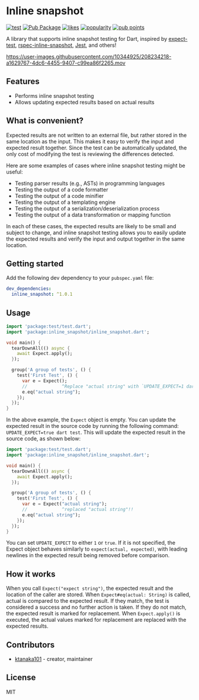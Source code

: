 # Inline snapshot

[![test](https://github.com/ktanaka101/dart-inline-snapshot/actions/workflows/test.yaml/badge.svg)](https://github.com/ktanaka101/dart-inline-snapshot/actions/workflows/test.yaml) [![Pub Package](https://img.shields.io/pub/v/inline_snapshot.svg)](https://pub.dev/packages/inline_snapshot) [![likes](https://img.shields.io/pub/likes/inline_snapshot?logo=dart)](https://pub.dev/packages/inline_snapshot/score) [![popularity](https://img.shields.io/pub/popularity/inline_snapshot?logo=dart)](https://pub.dev/packages/inline_snapshot/score) [![pub points](https://img.shields.io/pub/points/inline_snapshot?logo=dart)](https://pub.dev/packages/inline_snapshot/score)

A library that supports inline snapshot testing for Dart, inspired by [expect-test](https://github.com/rust-analyzer/expect-test), [rspec-inline-snapshot](https://github.com/Hummingbird-RegTech/rspec-inline-snapshot), [Jest](https://jestjs.io/), and others!

https://user-images.githubusercontent.com/10344925/208234218-a1629767-4dc6-4455-9407-c99ea86f2265.mov

## Features

- Performs inline snapshot testing
- Allows updating expected results based on actual results

## What is convenient?

Expected results are not written to an external file, but rather stored in the same location as the input. This makes it easy to verify the input and expected result together. Since the test can be automatically updated, the only cost of modifying the test is reviewing the differences detected.

Here are some examples of cases where inline snapshot testing might be useful:

- Testing parser results (e.g., ASTs) in programming languages
- Testing the output of a code formatter
- Testing the output of a code minifier
- Testing the output of a templating engine
- Testing the output of a serialization/deserialization process
- Testing the output of a data transformation or mapping function

In each of these cases, the expected results are likely to be small and subject to change, and inline snapshot testing allows you to easily update the expected results and verify the input and output together in the same location.

## Getting started

Add the following dev dependency to your `pubspec.yaml` file:

```yml
dev_dependencies:
  inline_snapshot: ^1.0.1
```

## Usage

```dart
import 'package:test/test.dart';
import 'package:inline_snapshot/inline_snapshot.dart';

void main() {
  tearDownAll(() async {
    await Expect.apply();
  });

  group('A group of tests', () {
    test('First Test', () {
      var e = Expect();
      //             ^Replace "actual string" with `UPDATE_EXPECT=1 dart test`
      e.eq("actual string");
    });
  });
}
```

In the above example, the `Expect` object is empty. You can update the expected result in the source code by running the following command: `UPDATE_EXPECT=true dart test`.
This will update the expected result in the source code, as shown below:

```dart
import 'package:test/test.dart';
import 'package:inline_snapshot/inline_snapshot.dart';

void main() {
  tearDownAll(() async {
    await Expect.apply();
  });

  group('A group of tests', () {
    test('First Test', () {
      var e = Expect("actual string");
      //             ^replaced "actual string"!!
      e.eq("actual string");
    });
  });
}
```

You can set `UPDATE_EXPECT` to either `1` or `true`.
If it is not specified, the Expect object behaves similarly to `expect(actual, expected)`, with leading newlines in the expected result being removed before comparison.

## How it works

When you call `Expect("expect string")`, the expected result and the location of the caller are stored. When `Expect#eq(actual: String)` is called, actual is compared to the expected result. If they match, the test is considered a success and no further action is taken. If they do not match, the expected result is marked for replacement. When `Expect.apply()` is executed, the actual values marked for replacement are replaced with the expected results.

## Contributors

- [ktanaka101](https://github.com/ktanaka101) - creator, maintainer

## License

MIT
